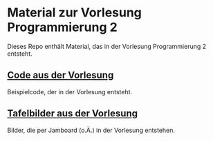 # Material zur Vorlesung Programmierung 2

Dieses Repo enthält Material, das in der Vorlesung Programmierung 2 entsteht.

## [Code aus der Vorlesung](code_vorlesung)

Beispielcode, der in der Vorlesung entsteht.

## [Tafelbilder aus der Vorlesung](jamboards_vorlesung)

Bilder, die per Jamboard (o.Ä.) in der Vorlesung entstehen.
